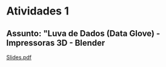 # Atividades 1

## Assunto: "Luva de Dados (Data Glove) - Impressoras 3D - Blender  

[Slides.pdf](apresentacao_cg.pdf)  
